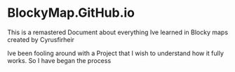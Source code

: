 # BlockyMap.GitHub.io
This is a remastered Document about everything Ive learned in Blocky maps created by Cyrusfirheir

Ive been fooling around with a Project that I wish to understand how it fully works. So I have began the process
